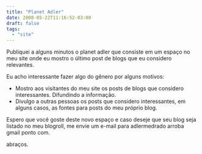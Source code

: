 ```yaml
---
title: "Planet Adler"
date: 2008-05-22T11:16:52-03:00
draft: false
tags:
  - "site"
---
```


Publiquei a alguns minutos o planet adler que consiste em um espaço no meu site onde eu mostro o último post de blogs
que eu considero relevantes.

Eu acho interessante fazer algo do gênero por alguns motivos:

- Mostro aos visitantes do meu site os posts de blogs que considero interessantes. Difundindo a informação.
- Divulgo a outras pessoas os posts que considero interessantes, em alguns casos, as fontes para posts do meu próprio
  blog.

Espero que você goste deste novo espaço e caso deseje que seu blog seja listado no meu blogroll, me envie um e-mail para
adlermedrado arroba gmail ponto com.

abraços.
